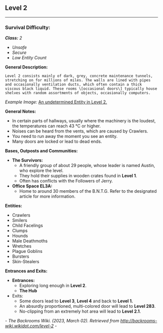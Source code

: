 ## Level 2
-------

### Survival Difficulty:

***Class:** 2*

- *Unsafe*
- *Secure*
- *Low Entity Count*

**General Description:**

    Level 2 consists mainly of dark, grey, concrete maintenance tunnels, stretching on for millions of miles. The walls are lined with pipes and occasionally ventilation ducts, which often contain a thick viscous black liquid. These rooms \[occasional doors\] typically house shelves with random assortments of objects, occasionally computers.
 
*Example Image:* [An undetermined Entity in Level 2.](https://i.imgur.com/Hc5tL64.jpg)

**General Notes:**

- In certain parts of hallways, usually where the machinery is the loudest, the temperatures can reach 43 °C or higher.
- Noises can be heard from the vents, which are caused by Crawlers.
- You need to run away the moment you see an entity.
- Many doors are locked or lead to dead ends.

**Bases, Outposts and Communities:**

- **The Survivors:**
    - A friendly group of about 29 people, whose leader is named Austin, who explore the level.
    - They hold their supplies in wooden crates found in **Level 1**.
    - Often has conflicts with the Followers of Jerry.
- **Office Space EL3A:**
    - Home to around 30 members of the B.N.T.G. Refer to the designated article for more information.

**Entities:**

- Crawlers
- Smilers
- Child Facelings
- Clumps
- Hounds
- Male Deathmoths
- Wretches
- Plague Goblins
- Bursters
- Skin-Stealers

**Entrances and Exits:**

- **Entrances:**
    - Exploring long enough in **Level 2**.
    - **The Hub**
- Exits:
    - Some doors lead to **Level 3**, **Level 4** and back to **Level 1.**
    - An absurdly proportioned, multi-colored door will lead to **Level 283**.
    - No-clipping from an extremely hot area will lead to **Level 2.1**.

*- The Backrooms Wiki. (2023, March 02). Retrieved from http://backrooms-wiki.wikidot.com/level-2 -*